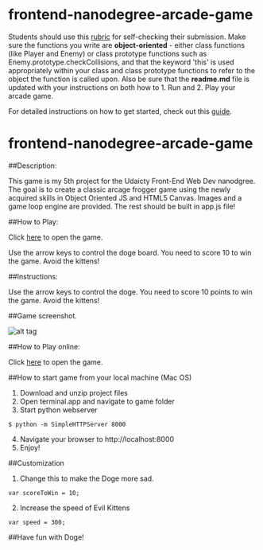 frontend-nanodegree-arcade-game
===============================

Students should use this [rubric](https://review.udacity.com/#!/projects/2696458597/rubric) for self-checking their submission. Make sure the functions you write are **object-oriented** - either class functions (like Player and Enemy) or class prototype functions such as Enemy.prototype.checkCollisions, and that the keyword 'this' is used appropriately within your class and class prototype functions to refer to the object the function is called upon. Also be sure that the **readme.md** file is updated with your instructions on both how to 1. Run and 2. Play your arcade game.

For detailed instructions on how to get started, check out this [guide](https://docs.google.com/document/d/1v01aScPjSWCCWQLIpFqvg3-vXLH2e8_SZQKC8jNO0Dc/pub?embedded=true).



frontend-nanodegree-arcade-game
===============================

##Description:

This game is my 5th project for the Udaicty Front-End Web Dev nanodgree.  The goal is to create a classic arcage frogger game using the newly acquired skills in Object Oriented JS and HTML5 Canvas.  Images and a game loop engine are provided.  The rest should be built in app.js file!


##How to Play:

Click [here](https://mashablair.github.io/arcade-game/) to open the game.

Use the arrow keys to control the doge board. You need to score 10 to win the game. Avoid the kittens!





##Instructions:

Use the arrow keys to control the doge. You need to score 10 points to win the game. Avoid the kittens!

##Game screenshot.

![alt tag](https://github.com/mashablair/arcade-game/blob/master/Screen%20Shot%202016-08-17%20at%2012.18.40%20PM.png)

##How to Play online:

Click [here](https://mashablair.github.io/arcade-game/) to open the game.

##How to start game from your local machine (Mac OS)

1. Download and unzip project files
2. Open terminal.app and navigate to game folder
3. Start python webserver
```
$ python -m SimpleHTTPServer 8000
```
4. Navigate your browser to http://localhost:8000
5. Enjoy!

##Customization

1. Change this to make the Doge more sad.
```
var scoreToWin = 10;
```
2. Increase the speed of Evil Kittens
```
var speed = 300;
```


##Have fun with Doge!
